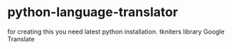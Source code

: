 # python-language-translator
for creating this you need latest python installation. 
tkniters library 
Google Translate